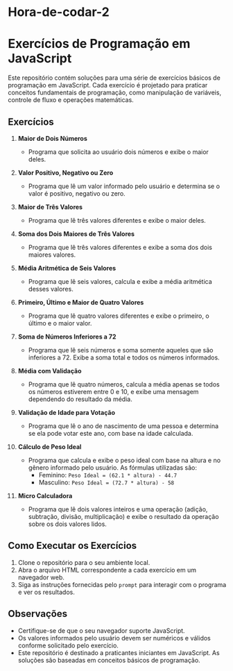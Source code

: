 ﻿# Hora-de-codar-2
# Exercícios de Programação em JavaScript

Este repositório contém soluções para uma série de exercícios básicos de programação em JavaScript. Cada exercício é projetado para praticar conceitos fundamentais de programação, como manipulação de variáveis, controle de fluxo e operações matemáticas.

## Exercícios

1. **Maior de Dois Números**
   - Programa que solicita ao usuário dois números e exibe o maior deles.

2. **Valor Positivo, Negativo ou Zero**
   - Programa que lê um valor informado pelo usuário e determina se o valor é positivo, negativo ou zero.

3. **Maior de Três Valores**
   - Programa que lê três valores diferentes e exibe o maior deles.

4. **Soma dos Dois Maiores de Três Valores**
   - Programa que lê três valores diferentes e exibe a soma dos dois maiores valores.

5. **Média Aritmética de Seis Valores**
   - Programa que lê seis valores, calcula e exibe a média aritmética desses valores.

6. **Primeiro, Último e Maior de Quatro Valores**
   - Programa que lê quatro valores diferentes e exibe o primeiro, o último e o maior valor.

7. **Soma de Números Inferiores a 72**
   - Programa que lê seis números e soma somente aqueles que são inferiores a 72. Exibe a soma total e todos os números informados.

8. **Média com Validação**
   - Programa que lê quatro números, calcula a média apenas se todos os números estiverem entre 0 e 10, e exibe uma mensagem dependendo do resultado da média.

9. **Validação de Idade para Votação**
   - Programa que lê o ano de nascimento de uma pessoa e determina se ela pode votar este ano, com base na idade calculada.

10. **Cálculo de Peso Ideal**
    - Programa que calcula e exibe o peso ideal com base na altura e no gênero informado pelo usuário. As fórmulas utilizadas são:
      - Feminino: `Peso Ideal = (62.1 * altura) - 44.7`
      - Masculino: `Peso Ideal = (72.7 * altura) - 58`

11. **Micro Calculadora**
    - Programa que lê dois valores inteiros e uma operação (adição, subtração, divisão, multiplicação) e exibe o resultado da operação sobre os dois valores lidos.

## Como Executar os Exercícios

1. Clone o repositório para o seu ambiente local.
2. Abra o arquivo HTML correspondente a cada exercício em um navegador web.
3. Siga as instruções fornecidas pelo `prompt` para interagir com o programa e ver os resultados.

## Observações

- Certifique-se de que o seu navegador suporte JavaScript.
- Os valores informados pelo usuário devem ser numéricos e válidos conforme solicitado pelo exercício.
- Este repositório é destinado a praticantes iniciantes em JavaScript. As soluções são baseadas em conceitos básicos de programação.


